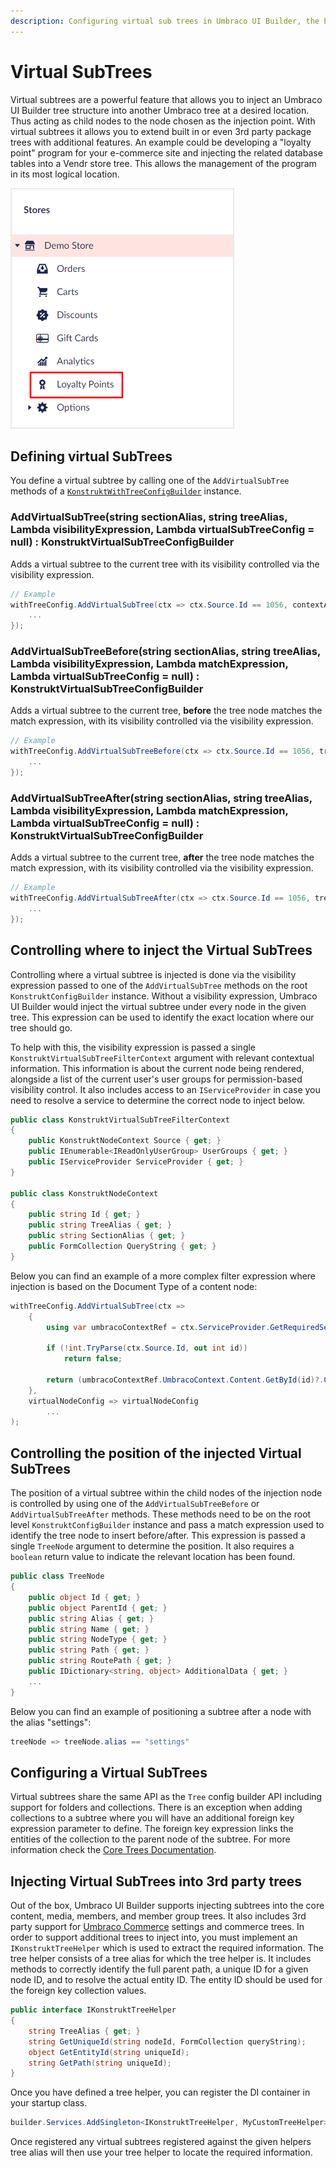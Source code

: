 ```yaml
---
description: Configuring virtual sub trees in Umbraco UI Builder, the backoffice UI builder for Umbraco.
---
```


# Virtual SubTrees

Virtual subtrees are a powerful feature that allows you to inject an Umbraco UI Builder tree structure into another Umbraco tree at a desired location. Thus acting as child nodes to the node chosen as the injection point. With virtual subtrees it allows you to extend built in or even 3rd party package trees with additional features. An example could be developing a "loyalty point" program for your e-commerce site and injecting the related database tables into a Vendr store tree. This allows the management of the program in its most logical location.

![Example virtual sub tree injected into a Vendr store tree](../images/virtual-sub-tree.png)

## Defining virtual SubTrees

You define a virtual subtree by calling one of the `AddVirtualSubTree` methods of a [`KonstruktWithTreeConfigBuilder`](../areas/trees.md#extending-an-existing-tree) instance.

### **AddVirtualSubTree(string sectionAlias, string treeAlias, Lambda visibilityExpression, Lambda virtualSubTreeConfig = null) : KonstruktVirtualSubTreeConfigBuilder**

Adds a virtual subtree to the current tree with its visibility controlled via the visibility expression.

````csharp
// Example
withTreeConfig.AddVirtualSubTree(ctx => ctx.Source.Id == 1056, contextAppConfig => {
    ...
});
````

### **AddVirtualSubTreeBefore(string sectionAlias, string treeAlias, Lambda visibilityExpression, Lambda matchExpression, Lambda virtualSubTreeConfig = null) : KonstruktVirtualSubTreeConfigBuilder**

Adds a virtual subtree to the current tree, **before** the tree node matches the match expression, with its visibility controlled via the visibility expression.

````csharp
// Example
withTreeConfig.AddVirtualSubTreeBefore(ctx => ctx.Source.Id == 1056, treeNode => treeNode.Name == "Settings", contextAppConfig => {
    ...
});
````

### **AddVirtualSubTreeAfter(string sectionAlias, string treeAlias, Lambda visibilityExpression, Lambda matchExpression, Lambda virtualSubTreeConfig = null) : KonstruktVirtualSubTreeConfigBuilder**

Adds a virtual subtree to the current tree, **after** the tree node matches the match expression, with its visibility controlled via the visibility expression.

````csharp
// Example
withTreeConfig.AddVirtualSubTreeAfter(ctx => ctx.Source.Id == 1056, treeNode => treeNode.Name == "Settings", contextAppConfig => {
    ...
});
````

## Controlling where to inject the Virtual SubTrees

Controlling where a virtual subtree is injected is done via the visibility expression passed to one of the `AddVirtualSubTree` methods on the root `KonstruktConfigBuilder` instance. Without a visibility expression, Umbraco UI Builder would inject the virtual subtree under every node in the given tree. This expression can be used to identify the exact location where our tree should go.

To help with this, the visibility expression is passed a single `KonstruktVirtualSubTreeFilterContext` argument with relevant contextual information. This information is about the current node being rendered, alongside a list of the current user's user groups for permission-based visibility control. It also includes access to an `IServiceProvider` in case you need to resolve a service to determine the correct node to inject below.

````csharp
public class KonstruktVirtualSubTreeFilterContext
{
    public KonstruktNodeContext Source { get; }
    public IEnumerable<IReadOnlyUserGroup> UserGroups { get; }
    public IServiceProvider ServiceProvider { get; }
}

public class KonstruktNodeContext
{
    public string Id { get; }
    public string TreeAlias { get; }
    public string SectionAlias { get; }
    public FormCollection QueryString { get; }
}
````

Below you can find an example of a more complex filter expression where injection is based on the Document Type of a content node:

````csharp
withTreeConfig.AddVirtualSubTree(ctx => 
    {
        using var umbracoContextRef = ctx.ServiceProvider.GetRequiredService<IUmbracoContextFactory>().EnsureUmbracoContext();
        
        if (!int.TryParse(ctx.Source.Id, out int id)) 
            return false;

        return (umbracoContextRef.UmbracoContext.Content.GetById(id)?.ContentType.Alias ?? "") == "textPage";
    }, 
    virtualNodeConfig => virtualNodeConfig
        ...
);
````

## Controlling the position of the injected Virtual SubTrees  

The position of a virtual subtree within the child nodes of the injection node is controlled by using one of the  `AddVirtualSubTreeBefore` or `AddVirtualSubTreeAfter` methods. These methods need to be on the root level `KonstruktConfigBuilder` instance and pass a match expression used to identify the tree node to insert before/after. This expression is passed a single `TreeNode` argument to determine the position. It also requires a `boolean` return value to indicate the relevant location has been found.

````csharp
public class TreeNode
{
    public object Id { get; }
    public object ParentId { get; }
    public string Alias { get; }
    public string Name { get; }
    public string NodeType { get; }
    public string Path { get; }
    public string RoutePath { get; }
    public IDictionary<string, object> AdditionalData { get; }
    ...
}
````

Below you can find an example of positioning a subtree after a node with the alias "settings":

````csharp
treeNode => treeNode.alias == "settings"
````

## Configuring a Virtual SubTrees

Virtual subtrees share the same API as the `Tree` config builder API including support for folders and collections. There is an exception when adding collections to a subtree where you will have an additional foreign key expression parameter to define. The foreign key expression links the entities of the collection to the parent node of the subtree. For more information check the [Core Trees Documentation](../areas/trees.md).

## Injecting Virtual SubTrees into 3rd party trees

Out of the box, Umbraco UI Builder supports injecting subtrees into the core content, media, members, and member group trees. It also includes 3rd party support for [Umbraco Commerce](../../umbraco-commerce/README.md) settings and commerce trees. In order to support additional trees to inject into, you must implement an `IKonstruktTreeHelper` which is used to extract the required information. The tree helper consists of a tree alias for which the tree helper is. It includes methods to correctly identify the full parent path, a unique ID for a given node ID, and to resolve the actual entity ID. The entity ID should be used for the foreign key collection values.

````csharp
public interface IKonstruktTreeHelper
{
    string TreeAlias { get; }
    string GetUniqueId(string nodeId, FormCollection queryString);
    object GetEntityId(string uniqueId);
    string GetPath(string uniqueId);
}
````

Once you have defined a tree helper, you can register the DI container in your startup class.

````csharp
builder.Services.AddSingleton<IKonstruktTreeHelper, MyCustomTreeHelper>();
````

Once registered any virtual subtrees registered against the given helpers tree alias will then use your tree helper to locate the required information.
